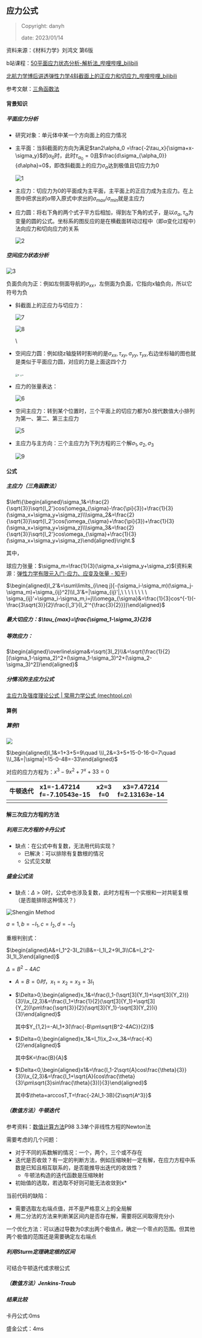 ## 应力公式

> Copyright: danyh
>
> date: 2023/01/14

资料来源：《材料力学》刘鸿文 第6版

b站课程：[50平面应力状态分析-解析法_哔哩哔哩_bilibili](https://www.bilibili.com/video/BV1tV41187eX/?spm_id_from=pageDriver&vd_source=44547350ad892fe24ff427dc83bf7c27)

[北航力学博后讲透弹性力学4斜截面上的正应力和切应力_哔哩哔哩_bilibili](https://www.bilibili.com/video/BV1YP4y1T7Fj/?spm_id_from=pageDriver&vd_source=44547350ad892fe24ff427dc83bf7c27)

参考文献：[三角函数法](应力空间内主应力及主方向的解析表达式.pdf)

#### 背景知识

##### 平面应力分析

- 研究对象：单元体中某一个方向面上的应力情况

- 主平面：当斜截面的方向为满足$tan2\alpha_0 =\frac{-2\tau_x}{\sigma+x-\sigma_y}$的$\alpha_0$时，此时$\tau_{\alpha_0}=0$且$\frac{d\sigma_{\alpha_0}}{d\alpha}=0$，即改斜截面上的应力$\sigma_\alpha$达到极值且切应力为0

  ![1](./2303sec_pic/stress1.png)

- 主应力：切应力为0的平面成为主平面，主平面上的正应力成为主应力。在上图中把求出的$\alpha$带入原式中求出的$\sigma_{max}/\sigma_{min}$就是主应力

- 应力圆：将右下角的两个式子平方后相加，得到左下角的式子，是以$\sigma_\alpha,\tau_\alpha$为变量的圆的公式。坐标系的图反应的是在横截面转动过程中（即$\alpha$变化过程中）法向应力和切向应力的关系
  
  ![2](./2303sec_pic/stress2.png) 

##### 空间应力状态分析

![3](./2303sec_pic/stress3.png)

负面负向为正：例如左侧面导航的$\sigma_{xx}$，左侧面为负面，它指向x轴负向，所以它符号为负 

- 斜截面上的正应力与切应力：

  ![7](./2303sec_pic/stress7.png)

  ![8](./2303sec_pic/stress8.png)

  \

- 空间应力圆：例如绕z轴旋转时影响的是$\sigma_{xx},\tau_{xy},\sigma_{yy},\tau_{yx}$,右边坐标轴的图也就是类似于平面应力圆，对应的力是上面这四个力

  <img src="./2303sec_pic/stress10.png" alt="4" style="zoom:38%;" />

  <img src="./2303sec_pic/stress4.png" alt="10" style="zoom: 25%;" />

- 应力的张量表达：

  ![6](./2303sec_pic/stress6.png)

- 空间主应力：转到某个位置时，三个平面上的切应力都为0.按代数值大小排列为第一、第二、第三主应力

  ![5](./2303sec_pic/stress5.png)

- 主应力与主方向：三个主应力为下列方程的三个解$\sigma_1,\sigma_2,\sigma_3$

  ![9](./2303sec_pic/stress9.png)

#### 公式

##### 主应力（三角函数法）

$\left\{\begin{aligned}\sigma_1&=\frac{2}{\sqrt{3}}\sqrt{I_2'}cos(\omega_{\sigma}-\frac{\pi}{3})+\frac{1}{3}(\sigma_x+\sigma_y+\sigma_z)\\\sigma_2&=\frac{2}{\sqrt{3}}\sqrt{I_2'}cos(\omega_{\sigma}+\frac{\pi}{3})+\frac{1}{3}(\sigma_x+\sigma_y+\sigma_z)\\\sigma_3&=\frac{2}{\sqrt{3}}\sqrt{I_2'}cos\omega_{\sigma}+\frac{1}{3}(\sigma_x+\sigma_y+\sigma_z)\end{aligned}\right.$

其中，

球应力张量：$\sigma_m=\frac{1}{3}(\sigma_x+\sigma_y+\sigma_z)$(资料来源：[弹性力学有限元入门-应力、应变及张量 - 知乎](https://zhuanlan.zhihu.com/p/426460818))

$\begin{aligned}I_2'&=\sum\limits_{i\neq j}[-(\sigma_i-\sigma_m)(\sigma_j-\sigma_m)+\sigma_{ij}^2]\\I_3'&=|\sigma_{ij}'|,\ \ \ \ \ \ \ \ \sigma_{ij}'=\sigma_i-\sigma_m,i=j\\\omega_{\sigma}&=\frac{1}{3}cos^{-1}(-\frac{3\sqrt{3}}{2}\frac{I_3'}{I_2'^{\frac{3}{2}}})\end{aligned}$

##### 最大切应力：$\tau_{max}=\frac{\sigma_1-\sigma_3}{2}$

##### 等效应力：

$\begin{aligned}\overline\sigma&=\sqrt{3I_2}\\&=\sqrt{\frac{1}{2}[(\sigma_1-\sigma_2)^2+(\sigma_1-\sigma_3)^2+(\sigma_2-\sigma_3)^2]}\end{aligned}$



##### 分情况的主应力公式

[主应力及强度理论公式 | 常用力学公式 (mechtool.cn)](https://www.mechtool.cn/mechanicsformula/mechanicsformula_theoreticalformulaofprincipalstressandstrength.html)

#### 算例

##### 算例1

![](./2303sec_pic/example1.png)

$\begin{aligned}I_1&=1+3+5=9\quad \\I_2&=3+5+15-0-16-0=7\quad \\I_3&=|\sigma|=15-0-48=-33\end{aligned}$

对应的应力方程为：$x^3-9x^2+7^x+33=0$

| 牛顿迭代 | x1=-1.47214 <br />f=-7.10543e-15 | x2=3<br />f=0 | x3=7.47214<br />f=2.13163e-14 |
| -------- | :------------------------------- | ------------- | ----------------------------- |
|          |                                  |               |                               |





#### 解三次应力方程的方法

##### 利用三次方程的卡丹公式

- 缺点：在公式中有复数，无法用代码实现？
  - 已解决：可以排除有复数根的情况
  - 公式见文献


##### 盛金公式法

- 缺点：$\Delta>0$时，公式中也涉及复数，此时方程有一个实根和一对共轭复根（是否能排除这种情况？）

![Shengjin Method](./2303sec_pic/Shengjin.png)

$a=1,b=-I_1,c=I_2,d=-I_3$

重根判别式：

$\begin{aligned}A&=I_1^2-3I_2\\B&=-I_1I_2+9I_3\\C&=I_2^2-3I_1I_3\end{aligned}$

$\Delta=B^2-4AC$

- $A=B=0时，x_1=x_2=x_3=3I_1$

- $\Delta>0,\begin{aligned}x_1&=\frac{I_1-(\sqrt[3]{Y_1}+\sqrt[3]{Y_2})}{3}\\x_{2,3}&=\frac{I_1+\frac{1}{2}(\sqrt[3]{Y_1}+\sqrt[3]{Y_2})\pm\frac{\sqrt{3}}{2}(\sqrt[3]{Y_1}-\sqrt[3]{Y_2})i}{3}\end{aligned}$

  其中$Y_{1,2}=-AI_1+3(\frac{-B\pm\sqrt{B^2-4AC}}{2})$

- $\Delta=0,\begin{aligned}x_1&=I_1\\x_2=x_3&=\frac{-K}{2}\end{aligned}$

  其中$K=\frac{B}{A}$

- $\Delta<0,\begin{aligned}x1&=\frac{I_1-2\sqrt{A}cos\frac{\theta}{3}}{3}\\x_{2,3}&=\frac{I_1+\sqrt{A}(cos\frac{\theta}{3}\pm\sqrt{3}sin\frac{\theta}{3})}{3}\end{aligned}$

  其中$\theta=arccosT,T=\frac{-2AI_1-3B}{2\sqrt{A^3}}$

##### （数值方法）牛顿迭代

参考资料：[数值计算方法](13024533_数值计算方法.pdfs)P98 3.3单个非线性方程的Newton法

需要考虑的几个问题：

- 对于不同的系数解的情况：一个，两个，三个或不存在
- 迭代是否收敛？有一定的判断方法，例如压缩映射一定有解，在应力方程中系数是已知且相互联系的，是否能推导出迭代的收敛性？
  - 牛顿法构造的迭代函数是压缩映射
- 初始值的选取，若选取不好则可能无法收敛到x*





当前代码的缺陷：

- 需要选取左右端点值，并不是严格意义上的全局解
- 用二分法的方法来判断某区间内是否存在解，需要将区间取得充分小

一个优化方法：可以通过导数为0求出两个极值点，确定一个零点的范围。但其他两个极值的范围还是需要确定左右端点

##### 利用Sturm定理确定根的区间

可结合牛顿迭代或求根公式

##### （数值方法）Jenkins-Traub



##### 结果比较

卡丹公式:0ms

盛金公式：4ms
